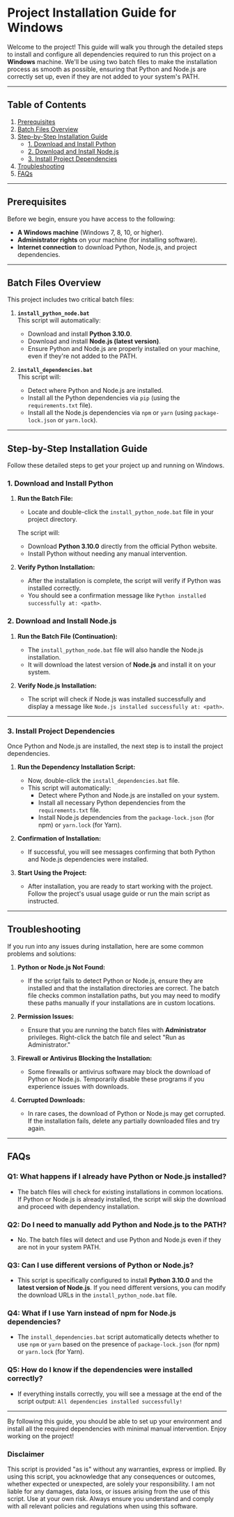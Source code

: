 
# Project Installation Guide for Windows

Welcome to the project! This guide will walk you through the detailed steps to install and configure all dependencies required to run this project on a **Windows** machine. We'll be using two batch files to make the installation process as smooth as possible, ensuring that Python and Node.js are correctly set up, even if they are not added to your system's PATH.

---

## Table of Contents
1. [Prerequisites](#prerequisites)
2. [Batch Files Overview](#batch-files-overview)
3. [Step-by-Step Installation Guide](#step-by-step-installation-guide)
    - [1. Download and Install Python](#1-download-and-install-python)
    - [2. Download and Install Node.js](#2-download-and-install-nodejs)
    - [3. Install Project Dependencies](#3-install-project-dependencies)
4. [Troubleshooting](#troubleshooting)
5. [FAQs](#faqs)

---

## Prerequisites
Before we begin, ensure you have access to the following:

- **A Windows machine** (Windows 7, 8, 10, or higher).
- **Administrator rights** on your machine (for installing software).
- **Internet connection** to download Python, Node.js, and project dependencies.

---

## Batch Files Overview

This project includes two critical batch files:

1. **`install_python_node.bat`**  
   This script will automatically:
   - Download and install **Python 3.10.0**.
   - Download and install **Node.js (latest version)**.
   - Ensure Python and Node.js are properly installed on your machine, even if they're not added to the PATH.

2. **`install_dependencies.bat`**  
   This script will:
   - Detect where Python and Node.js are installed.
   - Install all the Python dependencies via `pip` (using the `requirements.txt` file).
   - Install all the Node.js dependencies via `npm` or `yarn` (using `package-lock.json` or `yarn.lock`).

---

## Step-by-Step Installation Guide

Follow these detailed steps to get your project up and running on Windows.

### 1. Download and Install Python

1. **Run the Batch File:**
   - Locate and double-click the `install_python_node.bat` file in your project directory.
   
   The script will:
   - Download **Python 3.10.0** directly from the official Python website.
   - Install Python without needing any manual intervention.

2. **Verify Python Installation:**
   - After the installation is complete, the script will verify if Python was installed correctly.
   - You should see a confirmation message like `Python installed successfully at: <path>`.

### 2. Download and Install Node.js

1. **Run the Batch File (Continuation):**
   - The `install_python_node.bat` file will also handle the Node.js installation.
   - It will download the latest version of **Node.js** and install it on your system.

2. **Verify Node.js Installation:**
   - The script will check if Node.js was installed successfully and display a message like `Node.js installed successfully at: <path>`.

---

### 3. Install Project Dependencies

Once Python and Node.js are installed, the next step is to install the project dependencies.

1. **Run the Dependency Installation Script:**
   - Now, double-click the `install_dependencies.bat` file.
   - This script will automatically:
     - Detect where Python and Node.js are installed on your system.
     - Install all necessary Python dependencies from the `requirements.txt` file.
     - Install Node.js dependencies from the `package-lock.json` (for npm) or `yarn.lock` (for Yarn).
   
2. **Confirmation of Installation:**
   - If successful, you will see messages confirming that both Python and Node.js dependencies were installed.

3. **Start Using the Project:**
   - After installation, you are ready to start working with the project. Follow the project's usual usage guide or run the main script as instructed.

---

## Troubleshooting

If you run into any issues during installation, here are some common problems and solutions:

1. **Python or Node.js Not Found:**
   - If the script fails to detect Python or Node.js, ensure they are installed and that the installation directories are correct. The batch file checks common installation paths, but you may need to modify these paths manually if your installations are in custom locations.

2. **Permission Issues:**
   - Ensure that you are running the batch files with **Administrator** privileges. Right-click the batch file and select "Run as Administrator."

3. **Firewall or Antivirus Blocking the Installation:**
   - Some firewalls or antivirus software may block the download of Python or Node.js. Temporarily disable these programs if you experience issues with downloads.

4. **Corrupted Downloads:**
   - In rare cases, the download of Python or Node.js may get corrupted. If the installation fails, delete any partially downloaded files and try again.

---

## FAQs

### Q1: What happens if I already have Python or Node.js installed?
- The batch files will check for existing installations in common locations. If Python or Node.js is already installed, the script will skip the download and proceed with dependency installation.

### Q2: Do I need to manually add Python and Node.js to the PATH?
- No. The batch files will detect and use Python and Node.js even if they are not in your system PATH.

### Q3: Can I use different versions of Python or Node.js?
- This script is specifically configured to install **Python 3.10.0** and the **latest version of Node.js**. If you need different versions, you can modify the download URLs in the `install_python_node.bat` file.

### Q4: What if I use Yarn instead of npm for Node.js dependencies?
- The `install_dependencies.bat` script automatically detects whether to use `npm` or `yarn` based on the presence of `package-lock.json` (for npm) or `yarn.lock` (for Yarn).

### Q5: How do I know if the dependencies were installed correctly?
- If everything installs correctly, you will see a message at the end of the script output: `All dependencies installed successfully!`

---

By following this guide, you should be able to set up your environment and install all the required dependencies with minimal manual intervention. Enjoy working on the project!

### Disclaimer

This script is provided "as is" without any warranties, express or implied. By using this script, you acknowledge that any consequences or outcomes, whether expected or unexpected, are solely your responsibility. I am not liable for any damages, data loss, or issues arising from the use of this script. Use at your own risk. Always ensure you understand and comply with all relevant policies and regulations when using this software.

